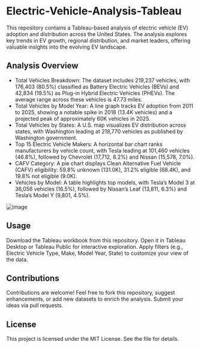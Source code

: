 # Electric-Vehicle-Analysis-Tableau
This repository contains a Tableau-based analysis of electric vehicle (EV) adoption and distribution across the United States.
The analysis explores key trends in EV growth, regional distribution, and market leaders, offering valuable insights into the evolving EV landscape.


## Analysis Overview
- Total Vehicles Breakdown: The dataset includes 219,237 vehicles, with 176,403 (80.5%) classified as Battery Electric Vehicles (BEVs) and 42,834 (19.5%) as Plug-in Hybrid Electric Vehicles (PHEVs). The average range across these vehicles is 47.73 miles.
- Total Vehicles by Model Year: A line graph tracks EV adoption from 2011 to 2025, showing a notable spike in 2018 (13.4K vehicles) and a projected peak of approximately 60K vehicles in 2025.
- Total Vehicles by States: A U.S. map visualizes EV distribution across states, with Washington leading at 218,770 vehicles as published by Washington government.
- Top 15 Electric Vehicle Makers: A horizontal bar chart ranks manufacturers by vehicle count, with Tesla leading at 101,460 vehicles (46.8%), followed by Chevrolet (17,712, 8.2%) and Nissan (15,578, 7.0%).
- CAFV Category: A pie chart displays Clean Alternative Fuel Vehicle (CAFV) eligibility: 59.8% unknown (131.0K), 31.2% eligible (68.4K), and 19.8% not eligible (9.0K).
- Vehicles by Model: A table highlights top models, with Tesla’s Model 3 at 36,056 vehicles (16.5%), followed by Nissan’s Leaf (13,811, 6.3%) and Tesla’s Model Y (9,801, 4.5%).

![image](https://github.com/user-attachments/assets/4e5a14e9-5598-423b-a9ae-ddc07590dd3d)


## Usage
Download the Tableau workbook from this repository.
Open it in Tableau Desktop or Tableau Public for interactive exploration.
Apply filters (e.g., Electric Vehicle Type, Make, Model Year, State) to customize your view of the data.

## Contributions
Contributions are welcome! Feel free to fork this repository, suggest enhancements, or add new datasets to enrich the analysis. Submit your ideas via pull requests.

## License
This project is licensed under the MIT License. See the  file for details.
